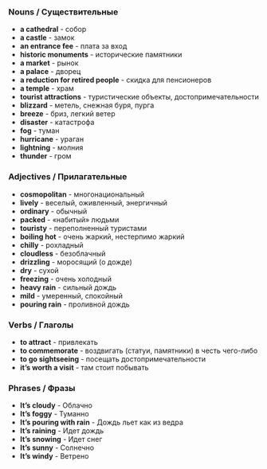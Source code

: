 ### Nouns / Существительные

- **a cathedral** - собор
- **a castle** - замок
- **an entrance fee** - плата за вход
- **historic monuments** - исторические памятники
- **a market** - рынок
- **a palace** - дворец
- **a reduction for retired people** - скидка для пенсионеров
- **a temple** - храм
- **tourist attractions** - туристические объекты, достопримечательности
- **blizzard** - метель, снежная буря, пурга
- **breeze** - бриз, легкий ветер
- **disaster** - катастрофа
- **fog** - туман
- **hurricane** - ураган
- **lightning** - молния
- **thunder** - гром

### Adjectives / Прилагательные

- **cosmopolitan** - многонациональный
- **lively** - веселый, оживленный, энергичный
- **ordinary** - обычный
- **packed** - «набитый» людьми
- **touristy** - переполненный туристами
- **boiling hot** - очень жаркий, нестерпимо жаркий
- **chilly** - рохладный
- **cloudless** - безоблачный
- **drizzling** - моросящий (о дожде)
- **dry** - сухой
- **freezing** - очень холодный
- **heavy rain** - сильный дождь
- **mild** - умеренный, спокойный
- **pouring rain** - проливной дождь

### Verbs / Глаголы

- **to attract** - привлекать
- **to commemorate** - воздвигать (статуи, памятники) в честь чего-либо
- **to go sightseeing** - посещать достопримечательности
- **it’s worth a visit** - там стоит побывать

### Phrases / Фразы

- **It’s cloudy** - Облачно
- **It’s foggy** - Туманно
- **It’s pouring with rain** - Дождь льет как из ведра
- **It’s raining** - Идет дождь
- **It’s snowing** - Идет снег
- **It’s sunny** - Солнечно
- **It’s windy** - Ветрено
